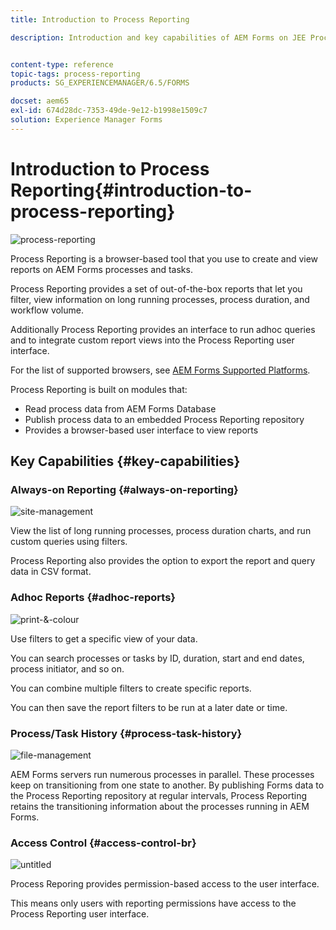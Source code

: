 ```yaml
---
title: Introduction to Process Reporting

description: Introduction and key capabilities of AEM Forms on JEE Process Reporting


content-type: reference
topic-tags: process-reporting
products: SG_EXPERIENCEMANAGER/6.5/FORMS

docset: aem65
exl-id: 674d28dc-7353-49de-9e12-b1998e1509c7
solution: Experience Manager Forms
---
```

# Introduction to Process Reporting{#introduction-to-process-reporting}

 ![process-reporting](assets/process-reporting.png)

Process Reporting is a browser-based tool that you use to create and view reports on AEM Forms processes and tasks.

Process Reporting provides a set of out-of-the-box reports that let you filter, view information on long running processes, process duration, and workflow volume.

Additionally Process Reporting provides an interface to run adhoc queries and to integrate custom report views into the Process Reporting user interface.

For the list of supported browsers, see [AEM Forms Supported Platforms](/help/forms/using/aem-forms-jee-supported-platforms.md).

Process Reporting is built on modules that:

* Read process data from AEM Forms Database
* Publish process data to an embedded Process Reporting repository
* Provides a browser-based user interface to view reports

## Key Capabilities {#key-capabilities}

### Always-on Reporting {#always-on-reporting}

![site-management](assets/site-management.png)

View the list of long running processes, process duration charts, and run custom queries using filters.

Process Reporting also provides the option to export the report and query data in CSV format.

### Adhoc Reports {#adhoc-reports}

![print-&-colour](assets/print-&-colour.png)

Use filters to get a specific view of your data.

You can search processes or tasks by ID, duration, start and end dates, process initiator, and so on.

You can combine multiple filters to create specific reports.

You can then save the report filters to be run at a later date or time.

### Process/Task History {#process-task-history}

![file-management](assets/file-management.png)

AEM Forms servers run numerous processes in parallel. These processes keep on transitioning from one state to another. By publishing Forms data to the Process Reporting repository at regular intervals, Process Reporting retains the transitioning information about the processes running in AEM Forms.

### Access Control {#access-control-br}

![untitled](assets/untitled.png)

Process Reporing provides permission-based access to the user interface.

This means only users with reporting permissions have access to the Process Reporting user interface.
